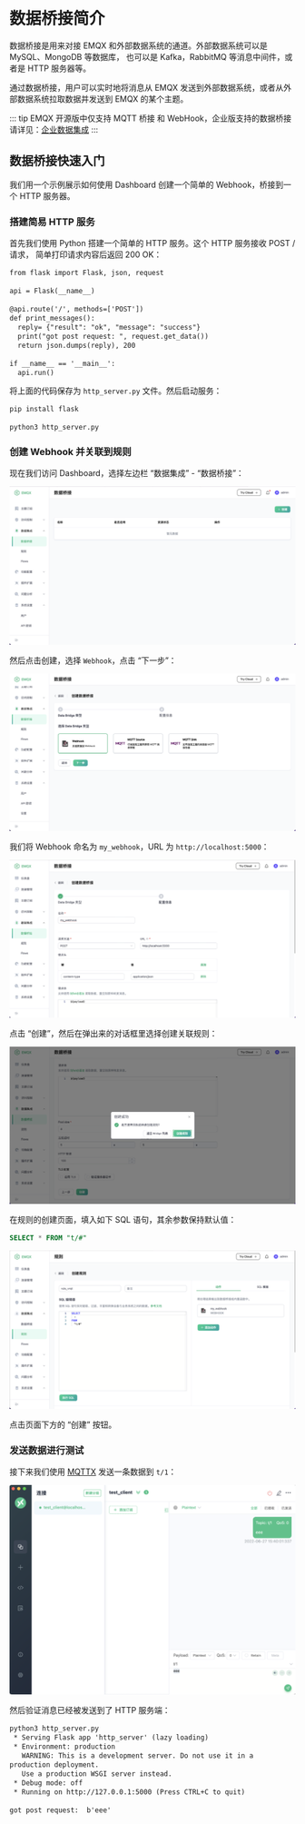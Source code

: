 # 数据桥接简介

数据桥接是用来对接 EMQX 和外部数据系统的通道。外部数据系统可以是 MySQL、MongoDB 等数据库，
也可以是 Kafka，RabbitMQ 等消息中间件，或者是 HTTP 服务器等。

通过数据桥接，用户可以实时地将消息从 EMQX 发送到外部数据系统，或者从外部数据系统拉取数据并发送到 EMQX 的某个主题。

::: tip
EMQX 开源版中仅支持 MQTT 桥接 和 WebHook，企业版支持的数据桥接请详见：[企业数据集成](https://www.emqx.com/zh/integrations)
:::

## 数据桥接快速入门

我们用一个示例展示如何使用 Dashboard 创建一个简单的 Webhook，桥接到一个 HTTP 服务器。

### 搭建简易 HTTP 服务

首先我们使用 Python 搭建一个简单的 HTTP 服务。这个 HTTP 服务接收 POST / 请求，
简单打印请求内容后返回 200 OK：

```
from flask import Flask, json, request

api = Flask(__name__)

@api.route('/', methods=['POST'])
def print_messages():
  reply= {"result": "ok", "message": "success"}
  print("got post request: ", request.get_data())
  return json.dumps(reply), 200

if __name__ == '__main__':
  api.run()
```

将上面的代码保存为 `http_server.py` 文件。然后启动服务：

```shell
pip install flask

python3 http_server.py
```

### 创建 Webhook 并关联到规则

现在我们访问 Dashboard，选择左边栏 “数据集成” - “数据桥接”：

![image](./assets/rules/cn-data-bridge-left-tab.png)

然后点击创建，选择 `Webhook`，点击 “下一步”：

![image](./assets/rules/cn-webhook-index.png)

我们将 Webhook 命名为 `my_webhook`，URL 为 `http://localhost:5000`：

![image](./assets/rules/cn-webhook-conf-1.png)

点击 “创建”，然后在弹出来的对话框里选择创建关联规则：

![image](./assets/rules/cn-webhook-create-dep-rule-1.png)

在规则的创建页面，填入如下 SQL 语句，其余参数保持默认值：

```SQL
SELECT * FROM "t/#"
```

![image](./assets/rules/cn-webhook-create-dep-rule-2.png)

点击页面下方的 “创建” 按钮。

### 发送数据进行测试

接下来我们使用 [MQTTX](https://mqttx.app/) 发送一条数据到 `t/1`：

![image](./assets/rules/cn-send-mqtt-t1-mqttx.png)

然后验证消息已经被发送到了 HTTP 服务端：

```
python3 http_server.py
 * Serving Flask app 'http_server' (lazy loading)
 * Environment: production
   WARNING: This is a development server. Do not use it in a production deployment.
   Use a production WSGI server instead.
 * Debug mode: off
 * Running on http://127.0.0.1:5000 (Press CTRL+C to quit)

got post request:  b'eee'
```
